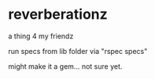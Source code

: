 # reverberationz
a thing 4 my friendz

run specs from lib folder via "rspec specs" 

might make it a gem... not sure yet.
